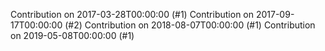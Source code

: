 Contribution on 2017-03-28T00:00:00 (#1)
Contribution on 2017-09-17T00:00:00 (#2)
Contribution on 2018-08-07T00:00:00 (#1)
Contribution on 2019-05-08T00:00:00 (#1)

